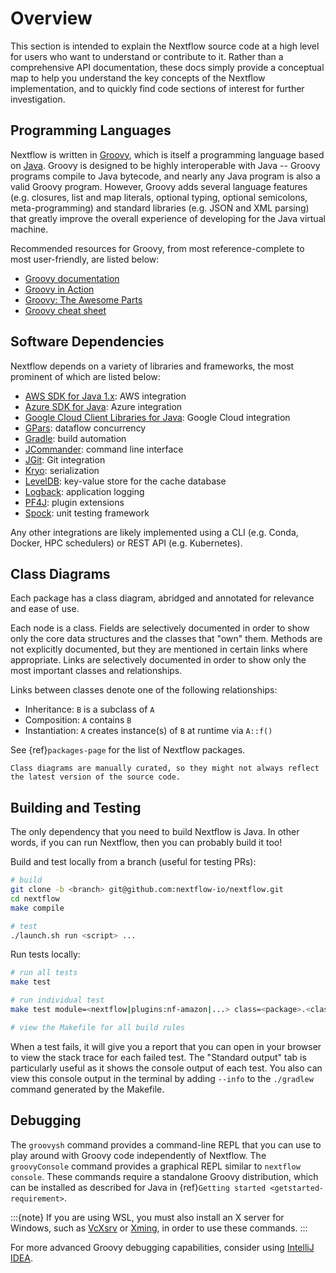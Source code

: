 # Overview

This section is intended to explain the Nextflow source code at a high level for users who want to understand or contribute to it. Rather than a comprehensive API documentation, these docs simply provide a conceptual map to help you understand the key concepts of the Nextflow implementation, and to quickly find code sections of interest for further investigation.

## Programming Languages

Nextflow is written in [Groovy](http://groovy-lang.org/), which is itself a programming language based on [Java](https://www.java.com/). Groovy is designed to be highly interoperable with Java -- Groovy programs compile to Java bytecode, and nearly any Java program is also a valid Groovy program. However, Groovy adds several language features (e.g. closures, list and map literals, optional typing, optional semicolons, meta-programming) and standard libraries (e.g. JSON and XML parsing) that greatly improve the overall experience of developing for the Java virtual machine.

Recommended resources for Groovy, from most reference-complete to most user-friendly, are listed below:

- [Groovy documentation](http://groovy-lang.org/documentation.html)
- [Groovy in Action](https://www.manning.com/books/groovy-in-action-second-edition)
- [Groovy: The Awesome Parts](https://www.slideshare.net/paulk_asert/awesome-groovy)
- [Groovy cheat sheet](http://www.cheat-sheets.org/saved-copy/rc015-groovy_online.pdf)

## Software Dependencies

Nextflow depends on a variety of libraries and frameworks, the most prominent of which are listed below:

- [AWS SDK for Java 1.x](https://aws.amazon.com/sdk-for-java/): AWS integration
- [Azure SDK for Java](https://learn.microsoft.com/en-us/azure/developer/java/sdk/): Azure integration
- [Google Cloud Client Libraries for Java](https://cloud.google.com/java/docs/reference): Google Cloud integration
- [GPars](http://gpars.org/1.2.1/guide/guide/dataflow.html): dataflow concurrency
- [Gradle](https://gradle.org/): build automation
- [JCommander](https://jcommander.org/): command line interface
- [JGit](https://www.eclipse.org/jgit/): Git integration
- [Kryo](https://github.com/EsotericSoftware/kryo): serialization
- [LevelDB](https://mvnrepository.com/artifact/org.iq80.leveldb/leveldb): key-value store for the cache database
- [Logback](https://logback.qos.ch/): application logging
- [PF4J](https://pf4j.org/): plugin extensions
- [Spock](https://spockframework.org/): unit testing framework

Any other integrations are likely implemented using a CLI (e.g. Conda, Docker, HPC schedulers) or REST API (e.g. Kubernetes).

## Class Diagrams

Each package has a class diagram, abridged and annotated for relevance and ease of use.

Each node is a class. Fields are selectively documented in order to show only the core data structures and the classes that "own" them. Methods are not explicitly documented, but they are mentioned in certain links where appropriate. Links are selectively documented in order to show only the most important classes and relationships.

Links between classes denote one of the following relationships:

- Inheritance: `B` is a subclass of `A`
- Composition: `A` contains `B`
- Instantiation: `A` creates instance(s) of `B` at runtime via `A::f()`

See {ref}`packages-page` for the list of Nextflow packages.

```{warning}
Class diagrams are manually curated, so they might not always reflect the latest version of the source code.
```

## Building and Testing

The only dependency that you need to build Nextflow is Java. In other words, if you can run Nextflow, then you can probably build it too!

Build and test locally from a branch (useful for testing PRs):

```bash
# build
git clone -b <branch> git@github.com:nextflow-io/nextflow.git
cd nextflow
make compile

# test
./launch.sh run <script> ...
```

Run tests locally:

```bash
# run all tests
make test

# run individual test
make test module=<nextflow|plugins:nf-amazon|...> class=<package>.<class>

# view the Makefile for all build rules
```

When a test fails, it will give you a report that you can open in your browser to view the stack trace for each failed test. The "Standard output" tab is particularly useful as it shows the console output of each test. You also can view this console output in the terminal by adding `--info` to the `./gradlew` command generated by the Makefile.

## Debugging

The `groovysh` command provides a command-line REPL that you can use to play around with Groovy code independently of Nextflow. The `groovyConsole` command provides a graphical REPL similar to `nextflow console`. These commands require a standalone Groovy distribution, which can be installed as described for Java in {ref}`Getting started <getstarted-requirement>`.

:::{note}
If you are using WSL, you must also install an X server for Windows, such as [VcXsrv](https://sourceforge.net/projects/vcxsrv/) or [Xming](http://www.straightrunning.com/XmingNotes/), in order to use these commands.
:::

For more advanced Groovy debugging capabilities, consider using [IntelliJ IDEA](https://www.jetbrains.com/idea/).
